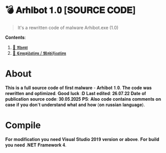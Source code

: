 # 💣 𝐀𝐫𝐡𝐢𝐛𝐨𝐭 𝟏.𝟎 [𝐒𝐎𝐔𝐑𝐂𝐄 𝐂𝐎𝐃𝐄]
> It's a rewritten code of malware Arhibot.exe (1.0)

<summary> 𝐂𝐨𝐧𝐭𝐞𝐧𝐭𝐬: </summary>
<ol>
    <li><a href="#about"> 📘 𝕬𝖇𝖔𝖚𝖙 </a></li>
    <li><a href="#compile"> 📝 𝕮𝖔𝖒𝖕𝖎𝖑𝖆𝖙𝖎𝖔𝖓 / 𝕸𝖔𝖉𝖎𝖋𝖎𝖈𝖆𝖙𝖎𝖔𝖓  </a></li>
</ol>

# About
𝐓𝐡𝐢𝐬 𝐢𝐬 𝐚 𝐟𝐮𝐥𝐥 𝐬𝐨𝐮𝐫𝐜𝐞 𝐜𝐨𝐝𝐞 𝐨𝐟 𝐟𝐢𝐫𝐬𝐭 𝐦𝐚𝐥𝐰𝐚𝐫𝐞 - 𝐀𝐫𝐡𝐢𝐛𝐨𝐭 𝟏.𝟎. 𝐓𝐡𝐞 𝐜𝐨𝐝𝐞 𝐰𝐚𝐬 𝐫𝐞𝐰𝐫𝐢𝐭𝐭𝐞𝐧 𝐚𝐧𝐝 𝐨𝐩𝐭𝐢𝐦𝐢𝐳𝐞𝐝. 𝐆𝐨𝐨𝐝 𝐥𝐮𝐜𝐤 :𝐃
 𝐋𝐚𝐬𝐭 𝐞𝐝𝐢𝐭𝐞𝐝: 𝟐𝟔.𝟎𝟕.𝟐𝟐
 𝐃𝐚𝐭𝐞 𝐨𝐟 𝐩𝐮𝐛𝐥𝐢𝐜𝐚𝐭𝐢𝐨𝐧 𝐬𝐨𝐮𝐫𝐜𝐞 𝐜𝐨𝐝𝐞: 𝟑𝟎.𝟎𝟓.𝟐𝟎𝟐𝟓
 𝐏𝐒: 𝐀𝐥𝐬𝐨 𝐜𝐨𝐝𝐞 𝐜𝐨𝐧𝐭𝐚𝐢𝐧𝐬 𝐜𝐨𝐦𝐦𝐞𝐧𝐭𝐬 𝐨𝐧 𝐜𝐚𝐬𝐞 𝐢𝐟 𝐲𝐨𝐮 𝐝𝐨𝐧'𝐭 𝐮𝐧𝐝𝐞𝐫𝐬𝐭𝐚𝐧𝐝 𝐰𝐡𝐚𝐭 𝐚𝐧𝐝 𝐡𝐨𝐰 (𝐨𝐧 𝐫𝐮𝐬𝐬𝐢𝐚𝐧 𝐥𝐚𝐧𝐠𝐮𝐚𝐠𝐞). 
# Compile
𝐅𝐨𝐫 𝐦𝐨𝐝𝐢𝐟𝐢𝐜𝐚𝐭𝐢𝐨𝐧 𝐲𝐨𝐮 𝐧𝐞𝐞𝐝 𝐕𝐢𝐬𝐮𝐚𝐥 𝐒𝐭𝐮𝐝𝐢𝐨 𝟐𝟎𝟏𝟗 𝐯𝐞𝐫𝐬𝐢𝐨𝐧 𝐨𝐫 𝐚𝐛𝐨𝐯𝐞.
𝐅𝐨𝐫 𝐛𝐮𝐢𝐥𝐝 𝐲𝐨𝐮 𝐧𝐞𝐞𝐝 .𝐍𝐄𝐓 𝐅𝐫𝐚𝐦𝐞𝐰𝐨𝐫𝐤 𝟒.
